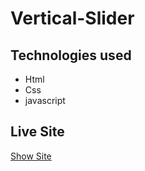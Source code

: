 # Vertical-Slider

## Technologies used
* Html
* Css
* javascript

## Live Site

[Show Site](https://aygulysn.github.io/Hotel-website/)
